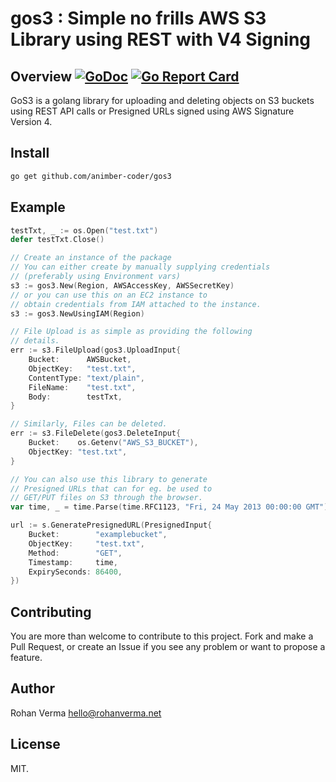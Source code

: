 # gos3 : Simple no frills AWS S3 Library using REST with V4 Signing

## Overview [![GoDoc](https://godoc.org/github.com/animber-coder/gos3?status.svg)](https://godoc.org/github.com/animber-coder/gos3) [![Go Report Card](https://goreportcard.com/badge/github.com/animber-coder/gos3)](https://goreportcard.com/report/github.com/animber-coder/gos3)

GoS3 is a golang library for uploading and deleting objects on S3 buckets using REST API calls or Presigned URLs signed using AWS Signature Version 4.

## Install

```sh
go get github.com/animber-coder/gos3
```

## Example

```go
testTxt, _ := os.Open("test.txt")
defer testTxt.Close()

// Create an instance of the package
// You can either create by manually supplying credentials
// (preferably using Environment vars)
s3 := gos3.New(Region, AWSAccessKey, AWSSecretKey)
// or you can use this on an EC2 instance to 
// obtain credentials from IAM attached to the instance.
s3 := gos3.NewUsingIAM(Region)

// File Upload is as simple as providing the following
// details.
err := s3.FileUpload(gos3.UploadInput{
    Bucket:      AWSBucket,
    ObjectKey:   "test.txt",
    ContentType: "text/plain",
    FileName:    "test.txt",
    Body:        testTxt,
}

// Similarly, Files can be deleted.
err := s3.FileDelete(gos3.DeleteInput{
    Bucket:    os.Getenv("AWS_S3_BUCKET"),
    ObjectKey: "test.txt",
}

// You can also use this library to generate
// Presigned URLs that can for eg. be used to
// GET/PUT files on S3 through the browser.
var time, _ = time.Parse(time.RFC1123, "Fri, 24 May 2013 00:00:00 GMT")

url := s.GeneratePresignedURL(PresignedInput{
    Bucket:        "examplebucket",
    ObjectKey:     "test.txt",
    Method:        "GET",
    Timestamp:     time,
    ExpirySeconds: 86400,
})
```

## Contributing

You are more than welcome to contribute to this project. Fork and make a Pull Request, or create an Issue if you see any problem or want to propose a feature.

## Author

Rohan Verma <hello@rohanverma.net>

## License

MIT.